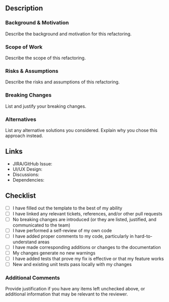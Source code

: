 ## Description

### Background & Motivation

Describe the background and motivation for this refactoring.

### Scope of Work

Describe the scope of this refactoring.

### Risks & Assumptions

Describe the risks and assumptions of this refactoring.

### Breaking Changes

List and justify your breaking changes.

### Alternatives

List any alternative solutions you considered. Explain why you chose this approach instead.

## Links

- JIRA/GitHub Issue: []()
- UI/UX Design: []()
- Discussions: []()
- Dependencies: []()

## Checklist

- [ ] I have filled out the template to the best of my ability
- [ ] I have linked any relevant tickets, references, and/or other pull requests
- [ ] No breaking changes are introduced (or they are listed, justified, and communicated to the team)
- [ ] I have performed a self-review of my own code
- [ ] I have added proper comments to my code, particularly in hard-to-understand areas
- [ ] I have made corresponding additions or changes to the documentation
- [ ] My changes generate no new warnings
- [ ] I have added tests that prove my fix is effective or that my feature works
- [ ] New and existing unit tests pass locally with my changes

### Additional Comments

Provide justification if you have any items left unchecked above,
or additional information that may be relevant to the reviewer.
